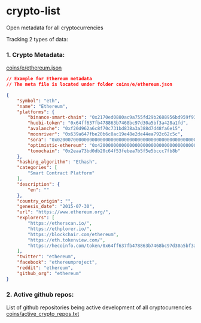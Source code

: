 # crypto-list
Open metadata for all cryptocurrencies

Tracking 2 types of data:
### **1. Crypto Metadata:** 

[coins/e/ethereum.json](https://github.com/codemask-labs/crypto-list/tree/main/coins/e/ethereum.json)
```json
// Example for Ethereum metadata
// The meta file is located under folder coins/e/ethereum.json

{
    "symbol": "eth",
    "name": "Ethereum",
    "platforms": {
        "binance-smart-chain": "0x2170ed0880ac9a755fd29b2688956bd959f933f8",
        "huobi-token": "0x64ff637fb478863b7468bc97d30a5bf3a428a1fd",
        "avalanche": "0xf20d962a6c8f70c731bd838a3a388d7d48fa6e15",
        "moonriver": "0x639a647fbe20b6c8ac19e48e2de44ea792c62c5c",
        "sora": "0x0200070000000000000000000000000000000000000000000000000000000000 ",
        "optimistic-ethereum": "0x4200000000000000000000000000000000000006",
        "tomochain": "0x2eaa73bd0db20c64f53febea7b5f5e5bccc7fb8b"
    },
    "hashing_algorithm": "Ethash",
    "categories": [
        "Smart Contract Platform"
    ],
    "description": {
        "en": ""
    },
    "country_origin": "",
    "genesis_date": "2015-07-30",
    "url": "https://www.ethereum.org/",
    "explorers": [
        "https://etherscan.io/",
        "https://ethplorer.io/",
        "https://blockchair.com/ethereum",
        "https://eth.tokenview.com/",
        "https://hecoinfo.com/token/0x64ff637fb478863b7468bc97d30a5bf3a428a1fd"
    ],
    "twitter": "ethereum",
    "facebook": "ethereumproject",
    "reddit": "ethereum",
    "github_org": "ethereum"
}
```
### **2. Active github repos:**

List of github repositories being active development of all cryptocurrencies
[coins/active_crypto_repos.txt](https://github.com/codemask-labs/crypto-list/blob/main/active_crypto_repos.txt)